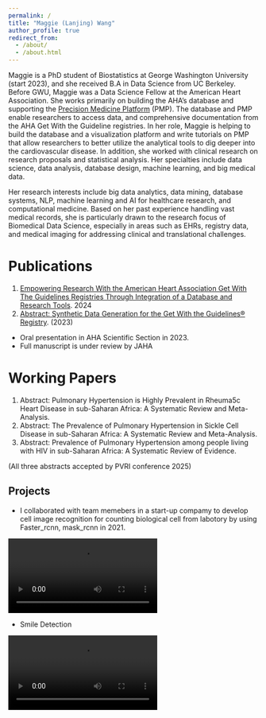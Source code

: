 ```yaml
---
permalink: /
title: "Maggie (Lanjing) Wang"
author_profile: true
redirect_from: 
  - /about/
  - /about.html
---
```


Maggie is a PhD student of Biostatistics at George Washington University (start 2023), and she received B.A in Data Science from UC Berkeley. Before GWU, Maggie was a Data Science Fellow at the American Heart Association. She works primarily on building the AHA’s database and supporting the [Precision Medicine Platform](https://precision.heart.org/) (PMP). The database and PMP enable researchers to access data, and comprehensive documentation from the AHA Get With the Guideline registries. In her role, Maggie is helping to build the database and a visualization platform and write tutorials on PMP that allow researchers to better utilize the analytical tools to dig deeper into the cardiovascular disease. In addition, she worked with clinical research on research proposals and statistical analysis. Her specialties include data science, data analysis, database design, machine learning, and big medical data.

Her research interests include big data analytics, data mining, database systems, NLP, machine learning and AI for healthcare research, and computational medicine. Based on her past experience handling vast medical records, she is particularly drawn to the research focus of Biomedical Data Science, especially in areas such as EHRs, registry data, and medical imaging for addressing clinical and translational challenges.


Publications
======
1. [Empowering Research With the American Heart Association Get With The Guidelines Registries Through Integration of a Database and Research Tools](https://www.ahajournals.org/doi/pdf/10.1161/CIRCOUTCOMES.124.010967?casa_token=wDjHAYumfyYAAAAA:X9ox8-z6yjdE9TjXINUh-yRcGmHDoelQvoO1JYLp8PQZezVA1UXWdseA4y-AbNhOnqSqk38UjOkpPtM). 2024
2. [Abstract: Synthetic Data Generation for the Get With the Guidelines® Registry](https://www.ahajournals.org/doi/10.1161/circ.148.suppl_1.15738). (2023) 
* Oral presentation in AHA Scientific Section in 2023.
* Full manuscript is under review by JAHA

Working Papers
======
1. Abstract: Pulmonary Hypertension is Highly Prevalent in Rheuma5c Heart Disease in sub-Saharan Africa: A Systematic Review and Meta-Analysis.
2. Abstract: The Prevalence of Pulmonary Hypertension in Sickle Cell Disease in sub-Saharan Africa: A Systematic Review and Meta-Analysis.
3. Abstract: Prevalence of Pulmonary Hypertension among people living with HIV in sub-Saharan Africa: A Systematic Review of Evidence.

(All three abstracts accepted by PVRI conference 2025)

Projects
------
* I collaborated with team memebers in a start-up compamy to develop cell image recognition for counting biological cell from labotory by using Faster_rcnn, mask_rcnn in 2021.

<video src="https://github.com/user-attachments/assets/1db4e07d-07b2-4244-9a5d-a5575760296b" controls="controls" style="max-width: 730px;">
</video>

* Smile Detection
<video src="https://github.com/user-attachments/assets/4430586d-975f-486b-a793-3a77c8033590" controls="controls" style="max-width: 730px;">
</video>










